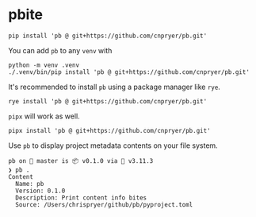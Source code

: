 # pbite

```
pip install 'pb @ git+https://github.com/cnpryer/pb.git'
```

You can add `pb` to any `venv` with
```
python -m venv .venv
./.venv/bin/pip install 'pb @ git+https://github.com/cnpryer/pb.git'
```

It's recommended to install `pb` using a package manager like `rye`.
```
rye install 'pb @ git+https://github.com/cnpryer/pb.git'
```

`pipx` will work as well.
```
pipx install 'pb @ git+https://github.com/cnpryer/pb.git'
```

Use `pb` to display project metadata contents on your file system.
```
pb on  master is 📦 v0.1.0 via 🐍 v3.11.3 
❯ pb .
Content
  Name: pb
  Version: 0.1.0
  Description: Print content info bites
  Source: /Users/chrispryer/github/pb/pyproject.toml
```